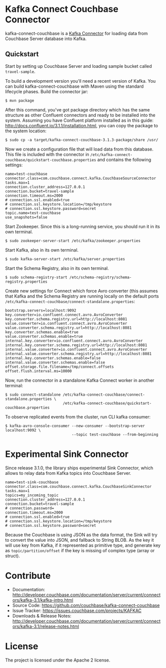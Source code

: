 # Kafka Connect Couchbase Connector

kafka-connect-couchbase is a [Kafka Connector](http://kafka.apache.org/documentation.html#connect)
for loading data from Couchbase Server database into Kafka.

## Quickstart

Start by setting up Couchbase Server and loading sample bucket called `travel-sample`.

To build a development version you'll need a recent version of Kafka. You can build
kafka-connect-couchbase with Maven using the standard lifecycle phases. Build the connector jar:

    $ mvn package

After this command, you've got package directory which has the same structure as other Confluent
connectors and ready to be installed into the system. Assuming you have Confluent platform
installed as in this guide: http://docs.confluent.io/3.1.1/installation.html, you can copy
the package to the system location:

    $ sudo cp -a target/kafka-connect-couchbase-3.1.3-package/share /usr/

Now we create a configuration file that will load data from this database. This file is included
with the connector in `/etc/kafka-connect-couchbase/quickstart-couchbase.properties` and contains
the following settings:

    name=test-couchbase
    connector.class=com.couchbase.connect.kafka.CouchbaseSourceConnector
    tasks.max=1
    connection.cluster_address=127.0.0.1
    connection.bucket=travel-sample
    connection.timeout.ms=2000
    # connection.ssl.enabled=true
    # connection.ssl.keystore.location=/tmp/keystore
    # connection.ssl.keystore.password=secret
    topic.name=test-couchbase
    use_snapshots=false

Start Zookeeper. Since this is a long-running service, you should run it in its own terminal.

    $ sudo zookeeper-server-start /etc/kafka/zookeeper.properties

Start Kafka, also in its own terminal.

    $ sudo kafka-server-start /etc/kafka/server.properties

Start the Schema Registry, also in its own terminal.

    $ sudo schema-registry-start /etc/schema-registry/schema-registry.properties

Create new settings for Connect which force Avro converter (this assumes that Kafka and
the Schema Registry are running locally on the default ports
`/etc/kafka-connect-couchbase/connect-standalone.properties`:

    bootstrap.servers=localhost:9092
    key.converter=io.confluent.connect.avro.AvroConverter
    key.converter.schema.registry.url=http://localhost:8081
    value.converter=io.confluent.connect.avro.AvroConverter
    value.converter.schema.registry.url=http://localhost:8081
    key.converter.schemas.enable=true
    value.converter.schemas.enable=true
    internal.key.converter=io.confluent.connect.avro.AvroConverter
    internal.key.converter.schema.registry.url=http://localhost:8081
    internal.value.converter=io.confluent.connect.avro.AvroConverter
    internal.value.converter.schema.registry.url=http://localhost:8081
    internal.key.converter.schemas.enable=false
    internal.value.converter.schemas.enable=false
    offset.storage.file.filename=/tmp/connect.offsets
    offset.flush.interval.ms=10000

Now, run the connector in a standalone Kafka Connect worker in another terminal:

    $ sudo connect-standalone /etc/kafka-connect-couchbase/connect-standalone.properties \
                              /etc/kafka-connect-couchbase/quickstart-couchbase.properties

To observe replicated events from the cluster, run CLI kafka consumer:

    $ kafka-avro-console-consumer --new-consumer --bootstrap-server localhost:9092 \
                                  --topic test-couchbase --from-beginning

# Experimental Sink Connector

Since release 3.1.0, the library ships experimental Sink Connector, which allows to relay data from Kafka topics into
Couchbase Server.

    name=test-sink-couchbase
    connector.class=com.couchbase.connect.kafka.CouchbaseSinkConnector
    tasks.max=1
    topics=my_incoming_topic
    connection.cluster_address=127.0.0.1
    connection.bucket=travel-sample
    # connection.password=
    connection.timeout.ms=2000
    # connection.ssl.enabled=true
    # connection.ssl.keystore.location=/tmp/keystore
    # connection.ssl.keystore.password=secret

Because the Couchbase is using JSON as the data format, the Sink will try to convert the value into JSON, and fallback
to String BLOB. As the key it will use key from Kafka, if it represented as primitive type, and generate key as
`topic/partition/offset` if the key is missing of complex type (array or struct).


# Contribute

- Documentation: http://developer.couchbase.com/documentation/server/current/connectors/kafka-3.1/kafka-intro.html
- Source Code: https://github.com/couchbase/kafka-connect-couchbase
- Issue Tracker: https://issues.couchbase.com/projects/KAFKAC
- Downloads & Release Notes: http://developer.couchbase.com/documentation/server/current/connectors/kafka-3.1/release-notes.html

# License

The project is licensed under the Apache 2 license.
